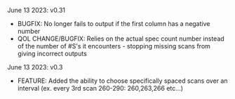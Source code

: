 June 13 2023: v0.31
- BUGFIX: No longer fails to output if the first column has a negative number
- QOL CHANGE/BUGFIX: Relies on the actual spec count number instead of the number of #S's it encounters - stopping missing scans from giving incorrect outputs

June 13 2023: v0.3
- FEATURE: Added the ability to choose specifically spaced scans over an interval (ex. every 3rd scan 260-290: 260,263,266 etc...)
